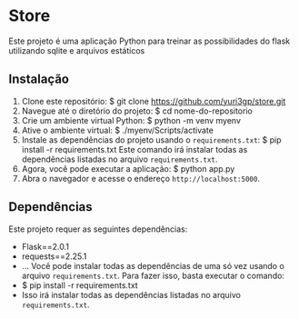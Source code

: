 # Store

Este projeto é uma aplicação Python para treinar as possibilidades do flask utilizando sqlite e arquivos estáticos

## Instalação
1. Clone este repositório:
$ git clone https://github.com/yuri3gp/store.git
2. Navegue até o diretório do projeto:
$ cd nome-do-repositorio
3. Crie um ambiente virtual Python:
$ python -m venv myenv
4. Ative o ambiente virtual:
$  ./myenv/Scripts/activate
5. Instale as dependências do projeto usando o `requirements.txt`:
$ pip install -r requirements.txt
Este comando irá instalar todas as dependências listadas no arquivo `requirements.txt`.
6. Agora, você pode executar a aplicação:
$ python app.py
7. Abra o navegador e acesse o endereço `http://localhost:5000`.
## Dependências
Este projeto requer as seguintes dependências:
- Flask==2.0.1
- requests==2.25.1
- ...
Você pode instalar todas as dependências de uma só vez usando o arquivo `requirements.txt`. Para fazer isso, basta executar o comando:
- $ pip install -r requirements.txt
- Isso irá instalar todas as dependências listadas no arquivo `requirements.txt`.
